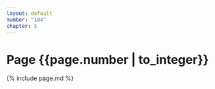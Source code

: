 ```yaml
---
layout: default
number: "104"
chapter: 5
---
```


# Page {{page.number | to_integer}}
{% include page.md %}
